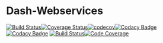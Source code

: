 # Dash-Webservices

[![Build Status](https://travis-ci.org/ArnaudFlaesch/Dash-Web.svg?branch=master)](https://travis-ci.org/ArnaudFlaesch/Dash-Web)[![Coverage Status](https://coveralls.io/repos/github/ArnaudFlaesch/Dash-Web/badge.svg?branch=master)](https://coveralls.io/github/ArnaudFlaesch/Dash-Web?branch=master)[![codecov](https://codecov.io/gh/ArnaudFlaesch/Dash-Web/branch/master/graph/badge.svg)](https://codecov.io/gh/ArnaudFlaesch/Dash-Web)[![Codacy Badge](https://api.codacy.com/project/badge/Grade/11fd289d78594b809ef1aaa1328c31c7)](https://www.codacy.com/app/arnaudflaesch/Dash-Web?utm_source=github.com&amp;utm_medium=referral&amp;utm_content=ArnaudFlaesch/Dash-Web&amp;utm_campaign=Badge_Grade)[![Codacy Badge](https://api.codacy.com/project/badge/Coverage/11fd289d78594b809ef1aaa1328c31c7)](https://www.codacy.com/app/arnaudflaesch/Dash-Web?utm_source=github.com&amp;utm_medium=referral&amp;utm_content=ArnaudFlaesch/Dash-Web&amp;utm_campaign=Badge_Coverage)
[![Build Status](https://scrutinizer-ci.com/g/ArnaudFlaesch/Dash-Web/badges/build.png?b=master)](https://scrutinizer-ci.com/g/ArnaudFlaesch/Dash-Web/build-status/master)[![Code Coverage](https://scrutinizer-ci.com/g/ArnaudFlaesch/Dash-Web/badges/coverage.png?b=master)](https://scrutinizer-ci.com/g/ArnaudFlaesch/Dash-Web/?branch=master)

